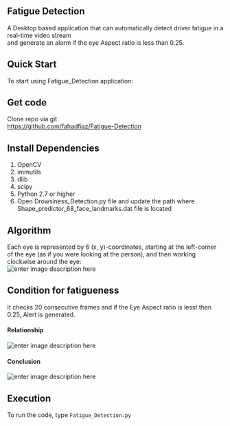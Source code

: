 <!DOCTYPE html>
<html>

<head>
  <meta charset="utf-8">
  <meta name="viewport" content="width=device-width, initial-scale=1.0">
  <link rel="stylesheet" href="https://stackedit.io/style.css" />
</head>

<body class="stackedit">
  
<h2 id="fatigue-detection">Fatigue Detection</h2>

A Desktop based application that can automatically detect driver fatigue in a real-time video stream<br>
and generate an alarm if the eye Aspect ratio is less than 0.25.</p>
<h2 id="quick-start">Quick Start</h2>
<p>To start using Fatigue_Detection application:</p>
<h2 id="get-code">Get code</h2>
<p>Clone repo via git<br>
<a href="https://github.com/fahadfiaz/Fatigue-Detection">https://github.com/fahadfiaz/Fatigue-Detection</a></p>
<h2 id="install-dependencies">Install Dependencies</h2>
<ol>
<li>OpenCV</li>
<li>immutils</li>
<li>dlib</li>
<li>scipy</li>
<li>Python 2.7 or higher</li>
<li>Open Drowsiness_Detection.py file and update the path where Shape_predictor_68_face_landmarks.dat file is located</li>
</ol>
<h2 id="algorithm">Algorithm</h2>
<p>Each eye is represented by 6 (x, y)-coordinates, starting at the left-corner of the eye (as if you were looking at the person), and then working clockwise around the eye:<br>
<img src="https://lh3.googleusercontent.com/RL1cX-zxDGQxWpai8Z8PtmRn23GI6DRunJV-g4ZZFOikPRg7O31RYEwDtOolqZT7wHWkVmA5qFE" alt="enter image description here"></p>
<h2 id="condition-for-fatigueness">Condition for fatigueness</h2>
<p>It checks 20 consecutive frames and if the Eye Aspect ratio is lesst than 0.25, Alert is generated.</p>
<h4 id="relationship">Relationship</h4>
<p><img src="https://lh3.googleusercontent.com/-7f-eHsQVGTGiCqlYmM9iAb6085RPgrW-lAb3FRO0y1CqT-GLft7GEfC_SJgNgky5vohGftTTrY" alt="enter image description here"></p>
<h4 id="conclusion">Conclusion</h4>
<p><img src="https://lh3.googleusercontent.com/YCaGFFmMZFOi4W4h6Y7aRHArlGSP1JlzXOjx2FZHoM0xUUMkw7--Fk8H9E07EVoA_-1vU_ZPIkY" alt="enter image description here"></p>
<h2 id="execution">Execution</h2>
<p>To run the code, type <code>Fatigue_Detection.py</code></p>
</div>
</body>

</html>
